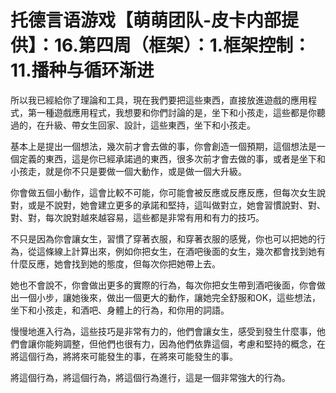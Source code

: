 # 托德言语游戏【萌萌团队-皮卡内部提供】：16.第四周（框架）：1.框架控制：11.播种与循环渐进

所以我已經給你了理論和工具，現在我們要把這些東西，直接放進遊戲的應用程式，第一種遊戲應用程式，我想要和你們討論的是，坐下和小孩走，這些都是你聽過的，在升級、帶女生回家、設計，這些東西，坐下和小孩走。

基本上是提出一個想法，幾次前才會去做的事，你會創造一個預期，這個想法是一個定義的東西，這是你已經承諾過的東西，很多次前才會去做的事，或者是坐下和小孩走，就是你不只是要做一個大動作，或是做一個大升級。

你會做五個小動作，這會比較不可能，你可能會被反應或反應反應，但每次女生說對，或是不說對，她會建立更多的承諾和堅持，這叫做對立，她會習慣說對、對、對、對，每次說對越來越容易，這些都是非常有用和有力的技巧。

不只是因為你會讓女生，習慣了穿著衣服，和穿著衣服的感覺，你也可以把她的行為，從這條線上計算出來，例如你把女生，在酒吧後面的女生，幾次都會找到她有什麼反應，她會找到她的態度，但每次你把她帶上去。

她也不會說不，你會做出更多的實際的行為，每次你把女生帶到酒吧後面，你會做出一個小步，讓她後來，做出一個更大的動作，讓她完全舒服和OK，這些想法，坐下和小孩走，和酒吧、身體上的行為，和你用的詞語。

慢慢地進入行為，這些技巧是非常有力的，他們會讓女生，感受到發生什麼事，他們會讓你能夠調整，但他們也很有力，因為他們依靠這個，考慮和堅持的概念，在將這個行為，將將來可能發生的事，在將來可能發生的事。

將這個行為，將這個行為，將這個行為進行，這是一個非常強大的行為。